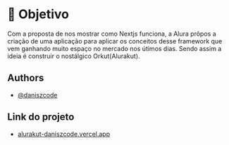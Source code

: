 
#  :dart: Objetivo

Com a proposta de nos mostrar como Nextjs funciona, a Alura prôpos a criação de uma aplicação para aplicar os conceitos desse framework que vem ganhando muito espaço no mercado nos útimos dias. Sendo assim a ideia é construir o nostálgico Orkut(Alurakut).



## Authors

- [@daniszcode](https://github.com/daniszcode)

## Link do projeto

 - [alurakut-daniszcode.vercel.app](https://alurakut-daniszcode.vercel.app)

